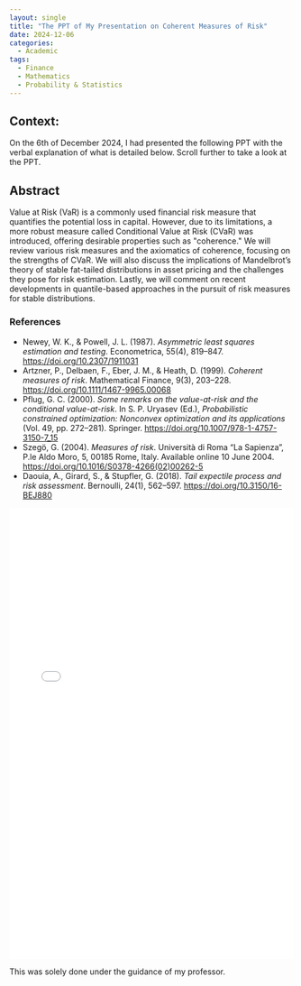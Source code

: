 ```yaml
---
layout: single
title: "The PPT of My Presentation on Coherent Measures of Risk"
date: 2024-12-06
categories:
  - Academic
tags:
  - Finance
  - Mathematics
  - Probability & Statistics
---
```

<h2>Context:</h2>
<p>On the 6th of December 2024, I had presented the following PPT with the verbal explanation of what is detailed below. Scroll further to take a look at the PPT.</p>
<h2>Abstract</h2>
<p>
  Value at Risk (VaR) is a commonly used financial risk measure that quantifies the potential loss in capital. 
  However, due to its limitations, a more robust measure called Conditional Value at Risk (CVaR) was introduced, 
  offering desirable properties such as "coherence." We will review various risk measures and the axiomatics of coherence, 
  focusing on the strengths of CVaR. We will also discuss the implications of Mandelbrot’s theory of stable fat-tailed 
  distributions in asset pricing and the challenges they pose for risk estimation. Lastly, we will comment on recent 
  developments in quantile-based approaches in the pursuit of risk measures for stable distributions.
</p>

<h3>References</h3>
<ul>
  <li>
    Newey, W. K., &amp; Powell, J. L. (1987). 
    <em>Asymmetric least squares estimation and testing</em>. 
    Econometrica, 55(4), 819–847. 
    <a href="https://doi.org/10.2307/1911031" target="_blank">https://doi.org/10.2307/1911031</a>
  </li>
  <li>
    Artzner, P., Delbaen, F., Eber, J. M., &amp; Heath, D. (1999). 
    <em>Coherent measures of risk</em>. 
    Mathematical Finance, 9(3), 203–228. 
    <a href="https://doi.org/10.1111/1467-9965.00068" target="_blank">https://doi.org/10.1111/1467-9965.00068</a>
  </li>
  <li>
    Pflug, G. C. (2000). 
    <em>Some remarks on the value-at-risk and the conditional value-at-risk</em>. 
    In S. P. Uryasev (Ed.), 
    <em>Probabilistic constrained optimization: Nonconvex optimization and its applications</em> 
    (Vol. 49, pp. 272–281). Springer. 
    <a href="https://doi.org/10.1007/978-1-4757-3150-7_15" target="_blank">
      https://doi.org/10.1007/978-1-4757-3150-7_15
    </a>
  </li>
  <li>
    Szegö, G. (2004). 
    <em>Measures of risk</em>. Università di Roma “La Sapienza”, P.le Aldo Moro, 5, 00185 Rome, Italy. 
    Available online 10 June 2004. 
    <a href="https://doi.org/10.1016/S0378-4266(02)00262-5" target="_blank">
      https://doi.org/10.1016/S0378-4266(02)00262-5
    </a>
  </li>
  <li>
    Daouia, A., Girard, S., &amp; Stupfler, G. (2018). 
    <em>Tail expectile process and risk assessment</em>. 
    Bernoulli, 24(1), 562–597. 
    <a href="https://doi.org/10.3150/16-BEJ880" target="_blank">https://doi.org/10.3150/16-BEJ880</a>
  </li>
</ul>

<iframe src="/vijay-adithya-c/assets/pdf/Coherent_Risk_Measures.pdf" width="100%" height="800px" style="border: none;"></iframe>
<p>This was solely done under the guidance of my professor.</p>